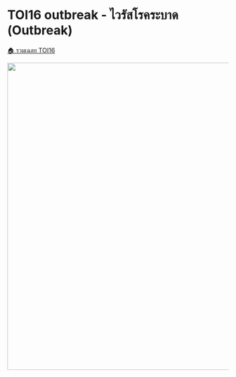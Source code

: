 <!-- @codegen_problem begin -->
# TOI16 outbreak - ไวรัสโรคระบาด (Outbreak)

[🏠 รวมเฉลย TOI16](../)

<img width="700" src="https://github.com/krist7599555/toi/assets/19445033/80c80822-7583-4bcd-a705-dae3eacdee85" />
<!-- @codegen_problem end -->

